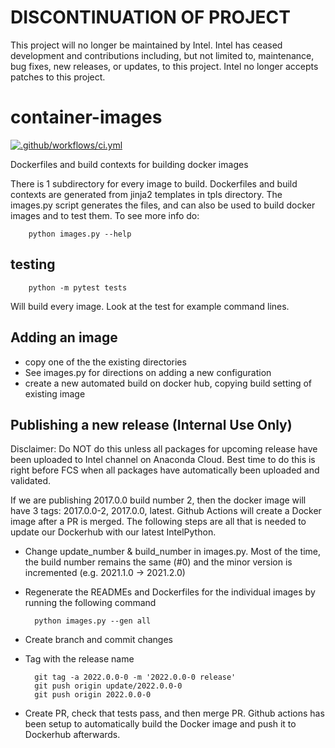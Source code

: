 # DISCONTINUATION OF PROJECT #
This project will no longer be maintained by Intel.
Intel has ceased development and contributions including, but not limited to, maintenance, bug fixes, new releases, or updates, to this project.
Intel no longer accepts patches to this project.
# container-images

[![.github/workflows/ci.yml](https://github.com/IntelPython/container-images/actions/workflows/ci.yml/badge.svg)](https://github.com/IntelPython/container-images/actions/workflows/ci.yml)

Dockerfiles and build contexts for building docker images

There is 1 subdirectory for every image to build. Dockerfiles and build
contexts are generated from jinja2 templates in tpls directory. The images.py
script generates the files, and can also be used to build docker images and to
test them. To see more info do:

        python images.py --help

## testing

        python -m pytest tests

Will build every image. Look at the test for example command lines.

## Adding an image

* copy one of the the existing directories
* See images.py for directions on adding a new configuration
* create a new automated build on docker hub, copying build setting of existing image

## Publishing a new release (Internal Use Only)

Disclaimer: Do NOT do this unless all packages for upcoming release have been
uploaded to Intel channel on Anaconda Cloud. Best time to do this is right before
FCS when all packages have automatically been uploaded and validated.

If we are publishing 2017.0.0 build number 2, then the docker image will have 3
tags: 2017.0.0-2, 2017.0.0, latest. Github Actions will create a Docker image
after a PR is merged. The following steps are all that is needed to update our
Dockerhub with our latest IntelPython.

* Change update_number & build_number in images.py. Most of the time, the build number
  remains the same (#0) and the minor version is incremented (e.g. 2021.1.0 -> 2021.2.0)
* Regenerate the READMEs and Dockerfiles for the individual images by running the following
  command

        python images.py --gen all

* Create branch and commit changes
* Tag with the release name

        git tag -a 2022.0.0-0 -m '2022.0.0-0 release'
        git push origin update/2022.0.0-0
        git push origin 2022.0.0-0

* Create PR, check that tests pass, and then merge PR. Github actions has been setup to
  automatically build the Docker image and push it to Dockerhub afterwards.
